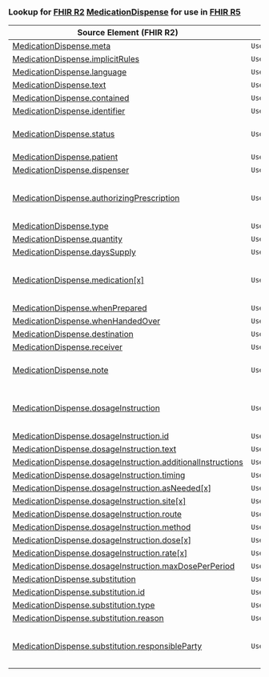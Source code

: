 ### Lookup for [FHIR R2](https://hl7.org/fhir/DSTU2/) [MedicationDispense](https://hl7.org/fhir/DSTU2/MedicationDispense.html) for use in [FHIR R5](https://hl7.org/fhir/R5/)

| Source Element (FHIR R2) | Usage | Target |
| -------------- | ----- | ------ |
| [MedicationDispense.meta](https://hl7.org/fhir/DSTU2/MedicationDispense.html#resource) | `UseElementSameName` | [MedicationDispense.meta](https://hl7.org/fhir/R5/MedicationDispense.html#resource) |
| [MedicationDispense.implicitRules](https://hl7.org/fhir/DSTU2/MedicationDispense.html#resource) | `UseElementSameName` | [MedicationDispense.implicitRules](https://hl7.org/fhir/R5/MedicationDispense.html#resource) |
| [MedicationDispense.language](https://hl7.org/fhir/DSTU2/MedicationDispense.html#resource) | `UseElementSameName` | [MedicationDispense.language](https://hl7.org/fhir/R5/MedicationDispense.html#resource) |
| [MedicationDispense.text](https://hl7.org/fhir/DSTU2/MedicationDispense.html#resource) | `UseElementSameName` | [MedicationDispense.text](https://hl7.org/fhir/R5/MedicationDispense.html#resource) |
| [MedicationDispense.contained](https://hl7.org/fhir/DSTU2/MedicationDispense.html#resource) | `UseElementSameName` | [MedicationDispense.contained](https://hl7.org/fhir/R5/MedicationDispense.html#resource) |
| [MedicationDispense.identifier](https://hl7.org/fhir/DSTU2/MedicationDispense.html#resource) | `UseElementSameName` | [MedicationDispense.identifier](https://hl7.org/fhir/R5/MedicationDispense.html#resource) |
| [MedicationDispense.status](https://hl7.org/fhir/DSTU2/MedicationDispense.html#resource) | `UseExtension` | [http://hl7.org/fhir/1.0/StructureDefinition/extension-MedicationDispense.status](StructureDefinition-ext-R2-MedicationDispense.status.html) |
| [MedicationDispense.patient](https://hl7.org/fhir/DSTU2/MedicationDispense.html#resource) | `UseElementRenamed` | [MedicationDispense.subject](https://hl7.org/fhir/R5/MedicationDispense.html#resource) |
| [MedicationDispense.dispenser](https://hl7.org/fhir/DSTU2/MedicationDispense.html#resource) | `UseElementRenamed` | [MedicationDispense.performer.actor](https://hl7.org/fhir/R5/MedicationDispense.html#resource) |
| [MedicationDispense.authorizingPrescription](https://hl7.org/fhir/DSTU2/MedicationDispense.html#resource) | `UseExtension` | [http://hl7.org/fhir/1.0/StructureDefinition/extension-MedicationDispense.authorizingPrescription](StructureDefinition-ext-R2-MedicationDispense.authorizingPrescription.html) |
| [MedicationDispense.type](https://hl7.org/fhir/DSTU2/MedicationDispense.html#resource) | `UseElementSameName` | [MedicationDispense.type](https://hl7.org/fhir/R5/MedicationDispense.html#resource) |
| [MedicationDispense.quantity](https://hl7.org/fhir/DSTU2/MedicationDispense.html#resource) | `UseElementSameName` | [MedicationDispense.quantity](https://hl7.org/fhir/R5/MedicationDispense.html#resource) |
| [MedicationDispense.daysSupply](https://hl7.org/fhir/DSTU2/MedicationDispense.html#resource) | `UseElementSameName` | [MedicationDispense.daysSupply](https://hl7.org/fhir/R5/MedicationDispense.html#resource) |
| [MedicationDispense.medication[x]](https://hl7.org/fhir/DSTU2/MedicationDispense.html#resource) | `UseExtension` | [http://hl7.org/fhir/1.0/StructureDefinition/extension-MedicationDispense.medication](StructureDefinition-ext-R2-MedicationDispense.medication.html) |
| [MedicationDispense.whenPrepared](https://hl7.org/fhir/DSTU2/MedicationDispense.html#resource) | `UseElementSameName` | [MedicationDispense.whenPrepared](https://hl7.org/fhir/R5/MedicationDispense.html#resource) |
| [MedicationDispense.whenHandedOver](https://hl7.org/fhir/DSTU2/MedicationDispense.html#resource) | `UseElementSameName` | [MedicationDispense.whenHandedOver](https://hl7.org/fhir/R5/MedicationDispense.html#resource) |
| [MedicationDispense.destination](https://hl7.org/fhir/DSTU2/MedicationDispense.html#resource) | `UseElementSameName` | [MedicationDispense.destination](https://hl7.org/fhir/R5/MedicationDispense.html#resource) |
| [MedicationDispense.receiver](https://hl7.org/fhir/DSTU2/MedicationDispense.html#resource) | `UseElementSameName` | [MedicationDispense.receiver](https://hl7.org/fhir/R5/MedicationDispense.html#resource) |
| [MedicationDispense.note](https://hl7.org/fhir/DSTU2/MedicationDispense.html#resource) | `UseExtension` | [http://hl7.org/fhir/1.0/StructureDefinition/extension-MedicationDispense.note](StructureDefinition-ext-R2-MedicationDispense.note.html) |
| [MedicationDispense.dosageInstruction](https://hl7.org/fhir/DSTU2/MedicationDispense.html#resource) | `UseExtension` | [http://hl7.org/fhir/1.0/StructureDefinition/extension-MedicationDispense.dosageInstruction](StructureDefinition-ext-R2-MedicationDispense.dosageInstruction.html) |
| [MedicationDispense.dosageInstruction.id](https://hl7.org/fhir/DSTU2/MedicationDispense.html#resource) | `UseExtensionFromAncestor` | - |
| [MedicationDispense.dosageInstruction.text](https://hl7.org/fhir/DSTU2/MedicationDispense.html#resource) | `UseExtensionFromAncestor` | - |
| [MedicationDispense.dosageInstruction.additionalInstructions](https://hl7.org/fhir/DSTU2/MedicationDispense.html#resource) | `UseExtensionFromAncestor` | - |
| [MedicationDispense.dosageInstruction.timing](https://hl7.org/fhir/DSTU2/MedicationDispense.html#resource) | `UseExtensionFromAncestor` | - |
| [MedicationDispense.dosageInstruction.asNeeded[x]](https://hl7.org/fhir/DSTU2/MedicationDispense.html#resource) | `UseExtensionFromAncestor` | - |
| [MedicationDispense.dosageInstruction.site[x]](https://hl7.org/fhir/DSTU2/MedicationDispense.html#resource) | `UseExtensionFromAncestor` | - |
| [MedicationDispense.dosageInstruction.route](https://hl7.org/fhir/DSTU2/MedicationDispense.html#resource) | `UseExtensionFromAncestor` | - |
| [MedicationDispense.dosageInstruction.method](https://hl7.org/fhir/DSTU2/MedicationDispense.html#resource) | `UseExtensionFromAncestor` | - |
| [MedicationDispense.dosageInstruction.dose[x]](https://hl7.org/fhir/DSTU2/MedicationDispense.html#resource) | `UseExtensionFromAncestor` | - |
| [MedicationDispense.dosageInstruction.rate[x]](https://hl7.org/fhir/DSTU2/MedicationDispense.html#resource) | `UseExtensionFromAncestor` | - |
| [MedicationDispense.dosageInstruction.maxDosePerPeriod](https://hl7.org/fhir/DSTU2/MedicationDispense.html#resource) | `UseExtensionFromAncestor` | - |
| [MedicationDispense.substitution](https://hl7.org/fhir/DSTU2/MedicationDispense.html#resource) | `UseElementSameName` | [MedicationDispense.substitution](https://hl7.org/fhir/R5/MedicationDispense.html#resource) |
| [MedicationDispense.substitution.id](https://hl7.org/fhir/DSTU2/MedicationDispense.html#resource) | `UseElementSameName` | [MedicationDispense.substitution.id](https://hl7.org/fhir/R5/MedicationDispense.html#resource) |
| [MedicationDispense.substitution.type](https://hl7.org/fhir/DSTU2/MedicationDispense.html#resource) | `UseElementSameName` | [MedicationDispense.substitution.type](https://hl7.org/fhir/R5/MedicationDispense.html#resource) |
| [MedicationDispense.substitution.reason](https://hl7.org/fhir/DSTU2/MedicationDispense.html#resource) | `UseElementSameName` | [MedicationDispense.substitution.reason](https://hl7.org/fhir/R5/MedicationDispense.html#resource) |
| [MedicationDispense.substitution.responsibleParty](https://hl7.org/fhir/DSTU2/MedicationDispense.html#resource) | `UseExtension` | [http://hl7.org/fhir/1.0/StructureDefinition/extension-MedicationDispense.substitution.responsibleParty](StructureDefinition-ext-R2-MedicationDispense.su.responsibleParty.html) |
